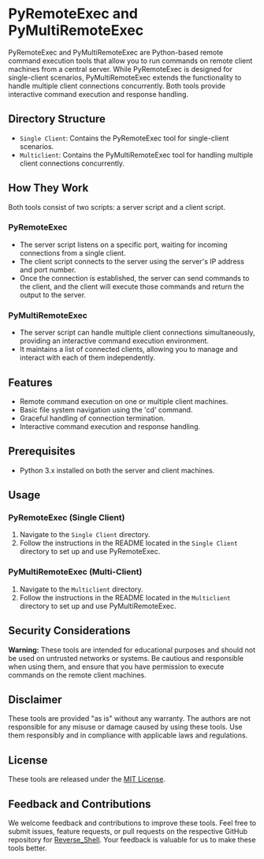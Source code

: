 # PyRemoteExec and PyMultiRemoteExec

PyRemoteExec and PyMultiRemoteExec are Python-based remote command execution tools that allow you to run commands on remote client machines from a central server. While PyRemoteExec is designed for single-client scenarios, PyMultiRemoteExec extends the functionality to handle multiple client connections concurrently. Both tools provide interactive command execution and response handling.

## Directory Structure

- `Single Client`: Contains the PyRemoteExec tool for single-client scenarios.
- `Multiclient`: Contains the PyMultiRemoteExec tool for handling multiple client connections concurrently.

## How They Work

Both tools consist of two scripts: a server script and a client script.

### PyRemoteExec

- The server script listens on a specific port, waiting for incoming connections from a single client.
- The client script connects to the server using the server's IP address and port number.
- Once the connection is established, the server can send commands to the client, and the client will execute those commands and return the output to the server.

### PyMultiRemoteExec

- The server script can handle multiple client connections simultaneously, providing an interactive command execution environment.
- It maintains a list of connected clients, allowing you to manage and interact with each of them independently.

## Features

- Remote command execution on one or multiple client machines.
- Basic file system navigation using the 'cd' command.
- Graceful handling of connection termination.
- Interactive command execution and response handling.

## Prerequisites

- Python 3.x installed on both the server and client machines.

## Usage

### PyRemoteExec (Single Client)

1. Navigate to the `Single Client` directory.
2. Follow the instructions in the README located in the `Single Client` directory to set up and use PyRemoteExec.

### PyMultiRemoteExec (Multi-Client)

1. Navigate to the `Multiclient` directory.
2. Follow the instructions in the README located in the `Multiclient` directory to set up and use PyMultiRemoteExec.

## Security Considerations

**Warning:** These tools are intended for educational purposes and should not be used on untrusted networks or systems. Be cautious and responsible when using them, and ensure that you have permission to execute commands on the remote client machines.

## Disclaimer

These tools are provided "as is" without any warranty. The authors are not responsible for any misuse or damage caused by using these tools. Use them responsibly and in compliance with applicable laws and regulations.

## License

These tools are released under the [MIT License](LICENSE).

## Feedback and Contributions

We welcome feedback and contributions to improve these tools. Feel free to submit issues, feature requests, or pull requests on the respective GitHub repository for [Reverse_Shell](https://github.com/AbinMadathil/Reverse_Shell). Your feedback is valuable for us to make these tools better.
